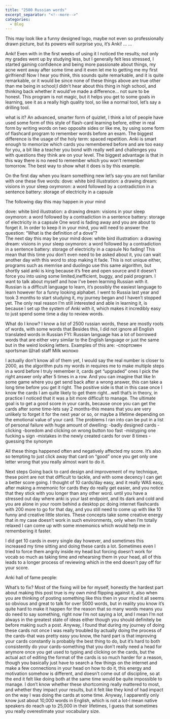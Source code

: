 ```yaml
---
title: "2500 Russian words"
excerpt_separator: "<!--more-->"
categories:
  - Blog
---
```

This may look like a funny designed logo, maybe not even so professionally drawn picture, but its powers will surprise you, it’s Anki! 
…
…

Anki! Even with in the first weeks of using it I noticed the results; not only my grades went up by studying less, but I generally felt less stressed, I started gaining confidence and being more passionate about things, my acne went away after some time and it even let me to getting me my first girlfriend! Now I hear you think, this sounds quite remarkable, and it is quite remarkable, or it would be since none of these things above are true other than me being in school;I didn’t hear about this thing in high school, and thinking back whether it  would’ve made a difference… not sure to be honest. This program is not magic, but it helps you get to some goals in learning, see it as a really high quality tool, so like a normal tool, let’s say a drilling tool.

what is it?
An advanced, smarter form of quizlet, I think a lot of people have used some form of this style of flash-card learning before, either in real form by writing words on two opposite sides or like me, by using some form of flashcard program to remember words before an exam. 
The biggest difference is the usage of the holy term: spaced repetition. Anki is smart enough to memorize which cards you remembered before and are too easy for you, a bit like a teacher you bond with really well and challenges you with questions they think are on your level. The biggest advantage is that in this way there is no need to remember which you won’t remember tomorrow. The best way to show what it does is by this example.

On the first day when you learn something new let’s say-you are not familiar with one these five words:
dove: white bird
illustration: a drawing 
dream: visions in your sleep
oxymoron: a word followed by a contradiction in a sentence
battery: storage of electricity in a capsule

The following day this may happen in your mind

dove: white bird
illustration: a drawing 
dream: visions in your sleep
oxymoron: a word followed by a contradiction in a sentence
battery: storage of electricity in a capsule
One word is fading away and you are about to forget it. In order to keep it in your mind, you will need to answer the question: “What is the definition of a dove”?  
The next day this may be your mind
dove: white bird
illustration: a drawing 
dream: visions in your sleep
oxymoron: a word followed by a contradiction in a sentence
battery: storage of electricity in a capsule
No fading! This mean that this time you don’t even need to be asked about it, you can wait another day with this word to stop making it fade.
This is not unique either, programs such as memrise and duolingo use this same algorithm, but shortly said anki is king because it’s free and open source and it doesn’t force you into using some limited,inefficient, buggy, and paid program. I want to talk about myself and how I’ve been learning Russian with it.
Russian is a difficult language to learn, it’s possibly the easiest language to learn however for a funny looking alphabet. I went to Russia last year and took 3 months to start studying it, my journey began and I haven’t stopped yet. The only real reason I’m still interested and able in learning it, is because I set up the system of Anki with it, which makes it incredibly easy to just spend some time a day to review words.

What do I know?
I know a list of  2500 russian words, these are mostly roots of words, with some words that 
Besides this, I did not ignore all English translated words in Russian FYI: Russian language has a lot of borrowed words that are either very similar to the English language or just the same but in the weird looking letters.
Examples of this are:
-спортсмен
sportsman
Штаб
staff
Milk
молоко

I actually don’t know all of them yet, I would say the real number is closer to 2000, as the algorithm puts my words in requires me to make multiple steps in a word before I truly remember it, cards get “upgraded” ones I pick the right answer only after 5 times in a row. And you can imagine that like In some game where you get send back after a wrong answer, this can take a long time before you get it right. The positive side is that in this case once I know the cards I am quite likely to get them right…well that’s in theory, in practice I noticed that it was a bit more difficult to manage. 
The ultimate goal is to get a good score in your cards, because once you can get the cards after some time-lets say 2 months-this means that you are very unlikely to forget it for the next year or so, or maybe a lifetime depending on the emotional value of your card. The problems I ran into can be put in a list of personal failure with huge amount of dwelling:
-badly designed cards
-clicking 
-boredom and clicking on wrong button too fast
-mistyping one fucking ь sign
-mistakes in the newly created cards for over 8 times
-guessing the synonym

All these things happened often and negatively affected my score. 
It’s also so tempting to just click away that card on “good” once you get only one letter wrong that you really almost want to do it.

Next steps
Going back to card design and improvement of my technique, these point are not that difficult to tackle, and with some decency I can get a better score going. 
I thought of 10 cards/day easy, and it really WAS easy, after making a mnemonic for cards they do really get easier, and you notice that they stick with you longer than any other word.
 until you have a stressed out day where anki is your last endpoint, and its dark and cold and you are alone in your room behind a desktop pc doing internet flashcards with 200 more to go for that day, and you still need to come up with like 10 funny and creative little stories. These concepts take some creative energy that in my case doesn’t work in such environments, only when I’m totally relaxed I can come up with some mnemonics which would help me in remembering it faster.  

I did get 10 cards in every single day however, and sometimes this increased my time sitting and doing these cards a lot. Sometimes even I tried to force them angrily inside my head but forcing doesn’t work for vocab so much as taking time and rehearsing them in your head, all of this leads to a longer process of reviewing which in the end doesn’t pay off for your score.

Anki hall of fame people:

What’s to fix?
Most of the fixing will be for myself, honestly the hardest part about making this post true is my own mind flipping against it, also when you are thinking of posting something like this then in your mind it all seems so obvious and great to talk for over 5000 words, but in reality you know it’s quite hard to make it happen for the reason that so many words means you do need to say something, right now I’m not saying a lot, and I mean I’m not always in the greatest state of ideas either though you should definitely be before making such a post. Anyway, I found that during my journey of doing these cards not once I was really troubled by actually doing the process of the cards-that was pretty easy you know, the hard part is that improving your cards constantly is probably the best thing to do, but it’s hard to both consistently do your cards-something that you don’t really need a head for anymore once you get used to typing and clicking on the cards, but the actual act of editing the format of the cards is so much harder for a reason, though you basically just have to search a few things on the internet and make a few connections in your head on how to do it, this energy and motivation somehow is different, and doesn’t come out of discipline, so at the end it felt like doing both at the same time would be quite impossible to manage. 
I don’t know whether these shortcoming really mattered to most, and whether they impact your results, but it felt like they kind of had impact on the way I was doing the cards at some time.
Anyway, I apparently only know just about 10,000 words in English, which is not a lot-I mean native speakers do reach up to 25,000 in their lifetimes, I guess that sometimes you really overestimate your vocabulary size.



